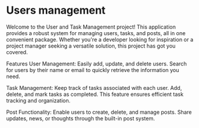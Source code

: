 # Users management
Welcome to the User and Task Management project! This application provides a robust system for managing users, tasks, and posts, all in one convenient package. Whether you're a developer looking for inspiration or a project manager seeking a versatile solution, this project has got you covered.

Features
User Management: Easily add, update, and delete users. Search for users by their name or email to quickly retrieve the information you need.

Task Management: Keep track of tasks associated with each user. Add, delete, and mark tasks as completed. This feature ensures efficient task tracking and organization.

Post Functionality: Enable users to create, delete, and manage posts. Share updates, news, or thoughts through the built-in post system.
